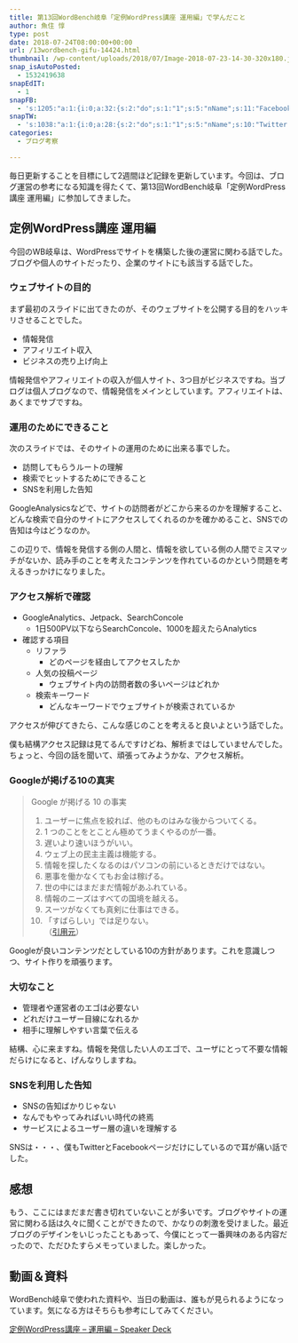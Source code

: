 ```yaml
---
title: 第13回WordBench岐阜「定例WordPress講座 運用編」で学んだこと
author: 魚住 惇
type: post
date: 2018-07-24T08:00:00+00:00
url: /13wordbench-gifu-14424.html
thumbnail: /wp-content/uploads/2018/07/Image-2018-07-23-14-30-320x180.jpeg
snap_isAutoPosted:
  - 1532419638
snapEdIT:
  - 1
snapFB:
  - 's:1205:"a:1:{i:0;a:32:{s:2:"do";s:1:"1";s:5:"nName";s:11:"Facebook #0";s:9:"msgFormat";s:51:"ブログを更新しました！%TITLE% %SITENAME%";s:6:"appKey";s:35:"x5g9aw2d4v22454x2w294d444a4p2b4u2z2";s:6:"appSec";s:69:"d3h0au284x2i5b4s224h5e414a4p2m5z2y2u2k584x24474e4w2p2y2d4w244q2748484";s:8:"postType";s:1:"A";s:8:"apiToUse";s:4:"fbfb";s:7:"fltrsOn";i:0;s:5:"fltrs";a:0:{}s:7:"proxyOn";i:0;s:7:"useSURL";i:0;s:1:"v";i:350;s:3:"tpt";s:0:"";s:4:"pgID";s:32:"627487850654942_1994450283958685";s:6:"imgUpl";s:1:"T";s:10:"riComments";i:0;s:12:"riCommentsAA";i:0;s:5:"proxy";a:2:{s:5:"proxy";s:0:"";s:2:"up";s:0:"";}s:9:"wpImgSize";s:4:"full";s:5:"glpid";s:0:"";s:4:"uMsg";s:0:"";s:11:"accessToken";s:175:"EAAMjGZBx2DIABAK9Shrq8A1facZBzmI7j4gQptvfrvrC0QRXFBjndKxoJdk1x3YCLY5zT01ivVoEhYZCv0wO4N4WlEb8wNRBgIgy8OvpQQfV1zmMs4Tfgs9r2rrWnoya0gsx9AgvoAlPCKCha6ZAYq5mszCg54MRDGptJQ0xegZDZD";s:8:"authUser";s:15:"627487850654942";s:12:"authUserName";s:10:"Jun Uozumi";s:8:"isPosted";s:1:"1";s:7:"postURL";s:62:"http://www.facebook.com/627487850654942/posts/1994450283958685";s:5:"pDate";s:19:"2018-07-24 08:07:18";s:9:"isAutoImg";s:1:"A";s:8:"imgToUse";s:0:"";s:9:"isAutoURL";s:1:"A";s:8:"urlToUse";s:0:"";s:4:"doFB";i:0;}}";'
snapTW:
  - 's:1038:"a:1:{i:0;a:28:{s:2:"do";s:1:"1";s:5:"nName";s:10:"Twitter #0";s:9:"msgFormat";s:40:"記事を書きました: %TITLE%  %URL%";s:6:"appKey";s:55:"x5g9a2494h465u554l434265454e306b4j4m474q3o3w5r4h3a3b4r3";s:6:"appSec";s:105:"d3h0ak37413l546f4u25615i4n4j3p4w384o305r3l336s5d4i4n4u3q354p3u2o4p433o50325b4m4f4r3s463t454y534r3s3l57406";s:7:"fltrsOn";i:0;s:5:"fltrs";a:0:{}s:7:"proxyOn";i:0;s:7:"useSURL";i:0;s:1:"v";i:350;s:5:"twURL";s:29:"https://twitter.com/jun3010me";s:11:"accessToken";s:50:"67790051-Zy1o3Z7D9ONCVqKqdP2QPAIhGVwkCADeltfZN9dth";s:14:"accessTokenSec";s:45:"k94u64BhC2TPT95vmy98nXsz1WUVhQEFSW2qnZM46Q5z1";s:5:"tw140";i:0;s:10:"riComments";i:0;s:11:"riCommentsM";i:0;s:12:"riCommentsAA";i:0;s:8:"attchImg";s:1:"1";s:9:"wpImgSize";s:4:"full";s:8:"isPosted";s:1:"1";s:4:"pgID";s:19:"1021668135529676800";s:7:"postURL";s:56:"https://twitter.com/jun3010me/status/1021668135529676800";s:5:"pDate";s:19:"2018-07-24 08:07:20";s:9:"isAutoImg";s:1:"A";s:8:"imgToUse";s:0:"";s:9:"isAutoURL";s:1:"A";s:8:"urlToUse";s:0:"";s:4:"doTW";i:0;}}";'
categories:
  - ブログ考察

---
```

毎日更新することを目標にして2週間ほど記録を更新しています。今回は、ブログ運営の参考になる知識を得たくて、第13回WordBench岐阜「定例WordPress講座 運用編」に参加してきました。

## 定例WordPress講座 運用編

今回のWB岐阜は、WordPressでサイトを構築した後の運営に関わる話でした。ブログや個人のサイトだったり、企業のサイトにも該当する話でした。

### ウェブサイトの目的

まず最初のスライドに出てきたのが、そのウェブサイトを公開する目的をハッキリさせることでした。

  * 情報発信
  * アフィリエイト収入
  * ビジネスの売り上げ向上

情報発信やアフィリエイトの収入が個人サイト、3つ目がビジネスですね。当ブログは個人ブログなので、情報発信をメインとしています。アフィリエイトは、あくまでサブですね。

### 運用のためにできること

次のスライドでは、そのサイトの運用のために出来る事でした。

  * 訪問してもらうルートの理解
  * 検索でヒットするためにできること
  * SNSを利用した告知

GoogleAnalysicsなどで、サイトの訪問者がどこから来るのかを理解すること、どんな検索で自分のサイトにアクセスしてくれるのかを確かめること、SNSでの告知は今はどうなのか。

この辺りで、情報を発信する側の人間と、情報を欲している側の人間でミスマッチがないか、読み手のことを考えたコンテンツを作れているのかという問題を考えるきっかけになりました。

### アクセス解析で確認

  * GoogleAnalytics、Jetpack、SearchConcole 
      * 1日500PV以下ならSearchConcole、1000を超えたらAnalytics
  * 確認する項目 
      * リファラ 
          * どのページを経由してアクセスしたか
      * 人気の投稿ページ 
          * ウェブサイト内の訪問者数の多いページはどれか
      * 検索キーワード 
          * どんなキーワードでウェブサイトが検索されているか

アクセスが伸びてきたら、こんな感じのことを考えると良いよという話でした。

僕も結構アクセス記録は見てるんですけどね、解析まではしていませんでした。ちょっと、今回の話を聞いて、頑張ってみようかな、アクセス解析。

### Googleが掲げる10の真実

> Google が掲げる 10 の事実
> 
> 1. ユーザーに焦点を絞れば、他のものはみな後からついてくる。  
> 2. 1 つのことをとことん極めてうまくやるのが一番。  
> 3. 遅いより速いほうがいい。  
> 4. ウェブ上の民主主義は機能する。  
> 5. 情報を探したくなるのはパソコンの前にいるときだけではない。  
> 6. 悪事を働かなくてもお金は稼げる。  
> 7. 世の中にはまだまだ情報があふれている。  
> 8. 情報のニーズはすべての国境を越える。  
> 9. スーツがなくても真剣に仕事はできる。  
> 10. 「すばらしい」では足りない。  
> <span class="hosoku">（<a href="https://www.google.com/intl/ja/about/philosophy.html" target="_blank" title="Google について | Google – Google">引用元</a>）</span>

Googleが良いコンテンツだとしている10の方針があります。これを意識しつつ、サイト作りを頑張ります。

### 大切なこと

  * 管理者や運営者のエゴは必要ない
  * どれだけユーザー目線になれるか
  * 相手に理解しやすい言葉で伝える

結構、心に来ますね。情報を発信したい人のエゴで、ユーザにとって不要な情報だらけになると、げんなりしますね。

### SNSを利用した告知

  * SNSの告知ばかりじゃない
  * なんでもやってみればいい時代の終焉
  * サービスによるユーザー層の違いを理解する

SNSは・・・、僕もTwitterとFacebookページだけにしているので耳が痛い話でした。

## 感想

もう、ここにはまだまだ書き切れていないことが多いです。ブログやサイトの運営に関わる話は久々に聞くことができたので、かなりの刺激を受けました。最近ブログのデザインをいじったこともあって、今僕にとって一番興味のある内容だったので、ただひたすらメモっていました。楽しかった。

## 動画＆資料

WordBench岐阜で使われた資料や、当日の動画は、誰もが見られるようになっています。気になる方はそちらも参考にしてみてください。

  
<a href="https://speakerdeck.com/oleindesign/ding-li-wordpressjiang-zuo-yun-yong-bian" target="_blank">定例WordPress講座 &#8211; 運用編 &#8211; Speaker Deck</a>